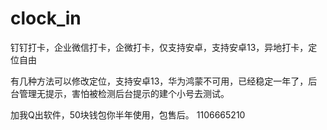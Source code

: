 # clock_in
钉钉打卡，企业微信打卡，企微打卡，仅支持安卓，支持安卓13，异地打卡，定位自由

有几种方法可以修改定位，支持安卓13，华为鸿蒙不可用，已经稳定一年了，后台管理无提示，害怕被检测后台提示的建个小号去测试。

加我Q出软件，50块钱包你半年使用，包售后。  1106665210
